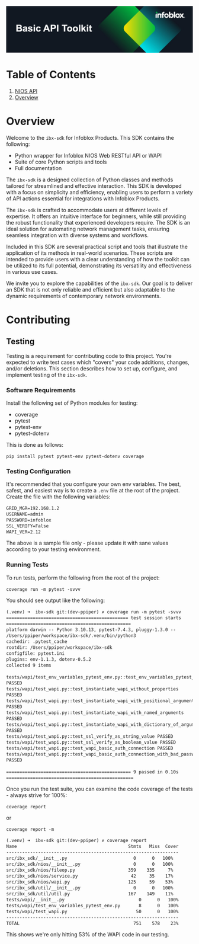 <img alt="Professional Services" src="docs/assets/ib-toolkit-img.png" title="Infoblox Professional Services"/>

# Table of Contents

1. [NIOS API](#nios-api)
2. [Overview](#overview)

# Overview

Welcome to the `ibx-sdk` for Infoblox Products. This SDK contains the following:

* Python wrapper for Infoblox NIOS Web RESTful API or WAPI
* Suite of core Python scripts and tools
* Full documentation

The `ibx-sdk` is a designed collection of Python classes and methods tailored for streamlined and effective interaction.
This SDK is developed with a focus on simplicity and efficiency, enabling users to perform a variety of API actions 
essential for integrations with Infoblox Products.

The `ibx-sdk` is crafted to accommodate users at different levels of expertise. It offers an intuitive interface for 
beginners, while still providing the robust functionality that experienced developers require. The SDK is an ideal 
solution for automating network management tasks, ensuring seamless integration with diverse systems and workflows.

Included in this SDK are several practical script and tools that illustrate the application of its methods in real-world 
scenarios. These scripts are intended to provide users with a clear understanding of how the toolkit can be utilized to 
its full potential, demonstrating its versatility and effectiveness in various use cases.

We invite you to explore the capabilities of the `ibx-sdk`. Our goal is to deliver an SDK that is not only reliable and 
efficient but also adaptable to the dynamic requirements of contemporary network environments.

# Contributing

## Testing

Testing is a requirement for contributing code to this project. You're expected to write test cases which "covers" your 
code additions, changes, and/or deletions. This section describes how to set up, configure, and implement testing of the 
`ibx-sdk`.

### Software Requirements

Install the following set of Python modules for testing:

* coverage
* pytest
* pytest-env
* pytest-dotenv

This is done as follows:

```shell
pip install pytest pytest-env pytest-dotenv coverage
```

### Testing Configuration

It's recommended that you configure your own env variables. The best, safest, and easiest way is to
create a `.env` file at the root of the project. Create the file with the following variables:

```dotenv
GRID_MGR=192.168.1.2
USERNAME=admin
PASSWORD=infoblox
SSL_VERIFY=False
WAPI_VER=2.12
```

The above is a sample file only - please update it with sane values according to your testing
environment.

### Running Tests

To run tests, perform the following from the root of the project:

```shell
coverage run -m pytest -svvv
```

You should see output like the following:

```shell
(.venv) ➜  ibx-sdk git:(dev-ppiper) ✗ coverage run -m pytest -svvv
============================================== test session starts ===============================================
platform darwin -- Python 3.10.13, pytest-7.4.3, pluggy-1.3.0 -- /Users/ppiper/workspace/ibx-sdk/.venv/bin/python3
cachedir: .pytest_cache
rootdir: /Users/ppiper/workspace/ibx-sdk
configfile: pytest.ini
plugins: env-1.1.3, dotenv-0.5.2
collected 9 items

tests/wapi/test_env_variables_pytest_env.py::test_env_variables_pytest_env PASSED
tests/wapi/test_wapi.py::test_instantiate_wapi_without_properties PASSED
tests/wapi/test_wapi.py::test_instantiate_wapi_with_positional_arguments PASSED
tests/wapi/test_wapi.py::test_instantiate_wapi_with_named_arguments PASSED
tests/wapi/test_wapi.py::test_instantiate_wapi_with_dictionary_of_arguments PASSED
tests/wapi/test_wapi.py::test_ssl_verify_as_string_value PASSED
tests/wapi/test_wapi.py::test_ssl_verify_as_boolean_value PASSED
tests/wapi/test_wapi.py::test_wapi_basic_auth_connection PASSED
tests/wapi/test_wapi.py::test_wapi_basic_auth_connection_with_bad_password PASSED

=============================================== 9 passed in 0.10s ================================================
```

Once you run the test suite, you can examine the code coverage of the tests - always strive for
100%:

```shell
coverage report
```

or

```shell
coverage report -m
```

```shell
(.venv) ➜  ibx-sdk git:(dev-ppiper) ✗ coverage report
Name                                          Stmts   Miss  Cover
-----------------------------------------------------------------
src/ibx_sdk/__init__.py                         0      0   100%
src/ibx_sdk/nios/__init__.py                    0      0   100%
src/ibx_sdk/nios/fileop.py                    359    335     7%
src/ibx_sdk/nios/service.py                    42     35    17%
src/ibx_sdk/nios/wapi.py                      125     59    53%
src/ibx_sdk/util/__init__.py                    0      0   100%
src/ibx_sdk/util/util.py                      167    149    11%
tests/wapi/__init__.py                            0      0   100%
tests/wapi/test_env_variables_pytest_env.py       8      0   100%
tests/wapi/test_wapi.py                          50      0   100%
-----------------------------------------------------------------
TOTAL                                           751    578    23%
```

This shows we're only hitting 53% of the WAPI code in our testing. 
